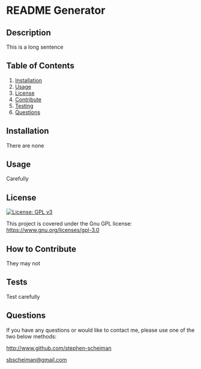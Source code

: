 # README Generator 
  ## Description
  This is a long sentence
  ## Table of Contents
  1. [Installation](#installation)
  2. [Usage](#usage)
  3. [License](#license)
  4. [Contribute](#contribute)
  5. [Testing](#tests)
  6. [Questions](#questions)
  ## Installation <a name="installation"></a>
  There are none
  ## Usage <a name="usage"></a>
  Carefully
  ## License <a name="license"></a>
  [![License: GPL v3](https://img.shields.io/badge/License-GPLv3-blue.svg)](https://www.gnu.org/licenses/gpl-3.0)

  This project is covered under the Gnu GPL license: https://www.gnu.org/licenses/gpl-3.0
  ## How to Contribute <a name="contribute"></a>
  They may not
  ## Tests <a name="tests"></a>
  Test carefully
  ## Questions <a name="questions"></a>
  If you have any questions or would like to contact me, please use one of the two below methods:

  http://www.github.com/stephen-scheiman

  sbscheiman@gmail.com